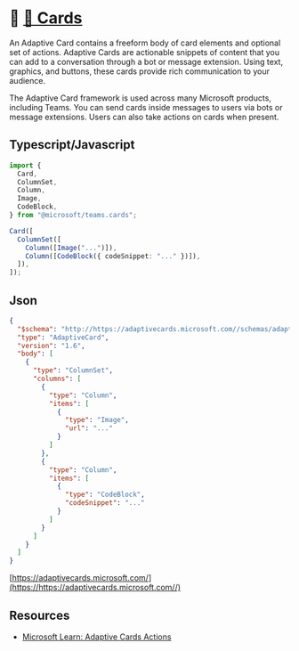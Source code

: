 # 📖 [🪪 Cards](https://learn.microsoft.com/en-us/microsoftteams/platform/task-modules-and-cards/cards/design-effective-cards)

An Adaptive Card contains a freeform body of card elements and optional set of actions. Adaptive Cards are actionable snippets of content that you can add to a conversation through a bot or message extension. Using text, graphics, and buttons, these cards provide rich communication to your audience.

The Adaptive Card framework is used across many Microsoft products, including Teams. You can send cards inside messages to users via bots or message extensions. Users can also take actions on cards when present.

## Typescript/Javascript

```typescript
import {
  Card,
  ColumnSet,
  Column,
  Image,
  CodeBlock,
} from "@microsoft/teams.cards";

Card([
  ColumnSet([
    Column([Image("...")]),
    Column([CodeBlock({ codeSnippet: "..." })]),
  ]),
]);
```

## Json

```json
{
  "$schema": "http://https://adaptivecards.microsoft.com//schemas/adaptive-card.json",
  "type": "AdaptiveCard",
  "version": "1.6",
  "body": [
    {
      "type": "ColumnSet",
      "columns": [
        {
          "type": "Column",
          "items": [
            {
              "type": "Image",
              "url": "..."
            }
          ]
        },
        {
          "type": "Column",
          "items": [
            {
              "type": "CodeBlock",
              "codeSnippet": "..."
            }
          ]
        }
      ]
    }
  ]
}
```

[https://adaptivecards.microsoft.com/](https://https://adaptivecards.microsoft.com//)

## Resources

- [Microsoft Learn: Adaptive Cards Actions](https://learn.microsoft.com/en-us/microsoftteams/platform/task-modules-and-cards/cards/cards-actions?tabs=json#adaptive-cards-actions)
